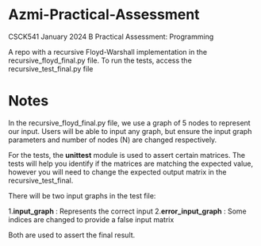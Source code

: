# Azmi-Practical-Assessment
CSCK541 January 2024 B Practical Assessment: Programming

A repo with a recursive Floyd-Warshall implementation in the recursive_floyd_final.py file.
To run the tests, access the recursive_test_final.py file

# Notes
In the recursive_floyd_final.py file, we use a graph of 5 nodes to represent our input. 
Users will be able to input any graph, but ensure the input graph parameters and number of nodes (N) are changed respectively.

For the tests, the **unittest** module is used to assert certain matrices.
The tests will help you identify if the matrices are matching the expected value, however you will need to change the expected output matrix in the recursive_test_final.

There will be two input graphs in the test file:

1.**input_graph** : Represents the correct input
2.**error_input_graph** : Some indices are changed to provide a false input matrix

Both are used to assert the final result.
